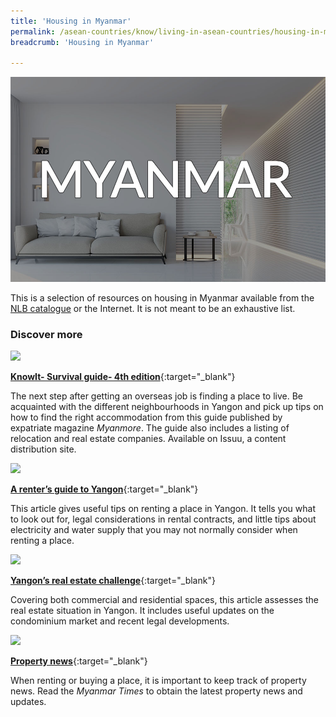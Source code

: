 ```yaml
---
title: 'Housing in Myanmar'
permalink: /asean-countries/know/living-in-asean-countries/housing-in-myanmar/
breadcrumb: 'Housing in Myanmar'

---
```



<img src="/images/asean-living/ASEAN-Myanmar-Housing.jpg" alt="Housing in Myanmar banner" style="width:800px;" />

This is a selection of resources on housing in Myanmar available from the [NLB catalogue](http://catalogue.nlb.gov.sg/) or the Internet.  It is not meant to be an exhaustive list.

### **Discover more**

<img src="/images/resources/Article 4.jpg" style="width:180px;" />

[**KnowIt- Survival guide- 4th edition**](https://issuu.com/myanmore/docs/know_it__4__jun-dec_2016__-_issuu__){:target="_blank"}

The next step after getting an overseas job is finding a place to live. Be acquainted with the different neighbourhoods in Yangon and pick up tips on how to find the right accommodation from this guide published by expatriate magazine *Myanmore*. The guide also includes a listing of relocation and real estate companies. Available on Issuu, a content distribution site.

<img src="/images/resources/Article 3.jpg" style="width:180px;" />

[**A renter’s guide to Yangon**](https://frontiermyanmar.net/en/a-renters-guide-to-yangon){:target="_blank"}

This article gives useful tips on renting a place in Yangon. It tells you what to look out for, legal considerations in rental contracts, and little tips about electricity and water supply that you may not normally consider when renting a place.

<img src="/images/resources/Article 2.jpg" style="width:180px;" />

[**Yangon’s real estate challenge**](https://www.bangkokpost.com/print/888416/){:target="_blank"}

Covering both commercial and residential spaces, this article assesses the real estate situation in Yangon. It includes useful updates on the condominium market and recent legal developments.

<img src="/images/resources/Article 1.jpg" style="width:180px;" />

[**Property news**](http://www.mmtimes.com/business/property-news.html){:target="_blank"}

When renting or buying a place, it is important to keep track of property news. Read the *Myanmar Times* to obtain the latest property news and updates.